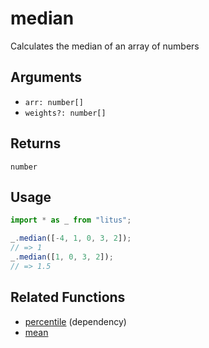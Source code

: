 # median

Calculates the median of an array of numbers

## Arguments

- `arr: number[]`
- `weights?: number[]`

## Returns

`number`

## Usage

```ts
import * as _ from "litus";

_.median([-4, 1, 0, 3, 2]);
// => 1
_.median([1, 0, 3, 2]);
// => 1.5
```

## Related Functions

- [percentile](percentile.md) (dependency)
- [mean](mean.md)
